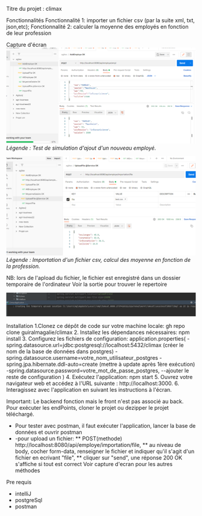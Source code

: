 Titre du projet : climax

Fonctionnalités
Fonctionnalité 1: importer un fichier csv (par la suite xml, txt, json,etc);
Fonctionnalité 2: calculer la moyenne des employés en fonction de leur profession

Capture d'écran
![Capture d'écran 1](ajoutEmploye.PNG)
*Légende : Test de simulation d'ajout d'un nouveau employé.*

![Capture d'écran 2](uploadFile_CalculMoyenneParProfession.PNG)
*Légende : Importation d'un fichier csv, calcul des moyenne en fonction de la profession.*

NB: lors de l'apload du fichier, le fichier est enregistré dans un dossier temporaire de l'ordinateur
Voir la sortie pour trouver le repertoire

![Capture d'écran 2](src/location.PNG)


Installation
1.Clonez ce dépôt de code sur votre machine locale: gh repo clone guiralmagalie/climax
2. Installez les dépendances nécessaires: npm install
3. Configurez les fichiers de configuration: application.properties(
  -spring.datasource.url=jdbc:postgresql://localhost:5432/climax (créer le nom de la base de données dans postgres)
  -spring.datasource.username=votre_nom_utilisateur_postgres
  -spring.jpa.hibernate.ddl-auto=create (mettre à update après 1ère exécution)
  -spring.datasource.password=votre_mot_de_passe_postgres,
  --ajouter le reste de configuration
  )
4. Exécutez l'application: npm start 
5. Ouvrez votre navigateur web et accédez à l'URL suivante : http://localhost:3000.
6. Interagissez avec l'application en suivant les instructions à l'écran.

Important: Le backend fonction mais le front n'est pas associé au back.
Pour exécuter les endPoints, cloner le projet ou dezipper le projet téléchargé.
- Pour tester avec postman, il faut exécuter l'application, lancer la base de données et ouvrir postman
- -pour upload un fichier: 
  ** POST(methode) http://localhost:8080/api/employe/importation/file,
  **   au niveau de body, cocher form-data, renseigner le fichier et indiquer qu'il s'agit d'un fichier en ecrivant "file",
  **  cliquer sur "send", une réponse 200 OK s'affiche si tout est correct
  Voir capture d'ecran pour les autres méthodes
        
Pre requis
- intelliJ
- postgreSql
- postman

